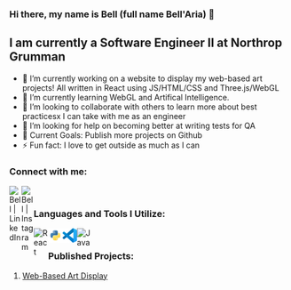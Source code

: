 ### Hi there, my name is Bell (full name Bell'Aria) 👋

<!--
**bell-sarian/bell-sarian** is a ✨ _special_ ✨ repository because its `README.md` (this file) appears on your GitHub profile.

I am currently a Software Engineer II at Northrop Grumman

- 🔭 I’m currently working on a website to display my web-based art projects! All written in React using JS/HTML/CSS and Three.js/WebGL
- 🌱 I’m currently learning WebGL and Artifical Intelligence.
- 👯 I’m looking to collaborate with others to learn more about best practicesx I can take with me as an engineer
- 🤔 I’m looking for help on becoming better at writing tests for QA
- 🥅 Current Goals: Publish more projects on Github
- ⚡ Fun fact: I love to get outside as much as I can
-->

## I am currently a Software Engineer II at Northrop Grumman

- 🔭 I’m currently working on a website to display my web-based art projects! All written in React using JS/HTML/CSS and Three.js/WebGL
- 🌱 I’m currently learning WebGL and Artifical Intelligence.
- 👯 I’m looking to collaborate with others to learn more about best practicesx I can take with me as an engineer
- 🤔 I’m looking for help on becoming better at writing tests for QA
- 🥅 Current Goals: Publish more projects on Github
- ⚡ Fun fact: I love to get outside as much as I can

### Connect with me:
[<img align="left" alt="Bell | LinkedIn" width="22px" src="https://cdn-icons-png.flaticon.com/512/61/61109.png" />](https://www.linkedin.com/in/bell-sarian/)
[<img align="left" alt="Bell | Instagram" width="22px" src="https://cdn.jsdelivr.net/npm/simple-icons@v3/icons/instagram.svg" />](https://www.instagram.com/bellsarian/)

<br/>

### Languages and Tools I Utilize:

<img align="left" alt="React" width="26px" src="[https://www.google.com/url?sa=i&url=https%3A%2F%2Fcommons.wikimedia.org%2Fwiki%2FFile%3AReact-icon.svg&psig=AOvVaw2_x-Iq_2XWaAt1-qeXqQzA&ust=1678485680769000&source=images&cd=vfe&ved=0CA4QjRxqFwoTCKibgsfsz_0CFQAAAAAdAAAAABAE](https://upload.wikimedia.org/wikipedia/commons/thumb/a/a7/React-icon.svg/512px-React-icon.svg.png?20220125121207](https://upload.wikimedia.org/wikipedia/commons/a/a7/React-icon.svg)" />
<img align="left" alt="Python" width="26px" src="https://raw.githubusercontent.com/github/explore/80688e429a7d4ef2fca1e82350fe8e3517d3494d/topics/python/python.png" />
<img align="left" alt="Visual Studio Code" width="26px" src="https://raw.githubusercontent.com/github/explore/80688e429a7d4ef2fca1e82350fe8e3517d3494d/topics/visual-studio-code/visual-studio-code.png"/>
<img align="left" alt="Java" width="26px" src="https://logos-world.net/wp-content/uploads/2022/07/Java-Logo-700x394.png" />

<br/>

### Published Projects:

1. [Web-Based Art Display](https://github.com/bell-sarian/dynamic-nature)
